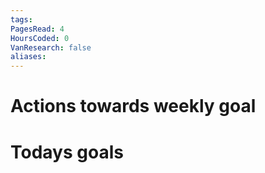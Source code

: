 ```yaml
---
tags:
PagesRead: 4
HoursCoded: 0
VanResearch: false
aliases:
---
```

# Actions towards weekly goal
# Todays goals
